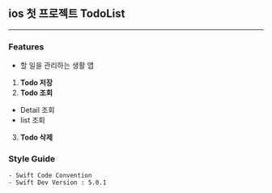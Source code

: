 ## ios 첫 프로젝트 TodoList
------------------------------
### Features
 * 할 일을 관리하는 생활 앱
  1. **Todo 저장**
  2. **Todo 조회**
  - Detail 조회
  - list 조회
  3. **Todo 삭제**

### Style Guide
    - Swift Code Convention
    - Swift Dev Version : 5.0.1
